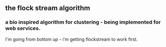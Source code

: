## the flock stream algorithm 
### a bio inspired algorithm for clustering - being implemented for web services.

I'm going from bottom up - i'm getting flockstream to work first.


